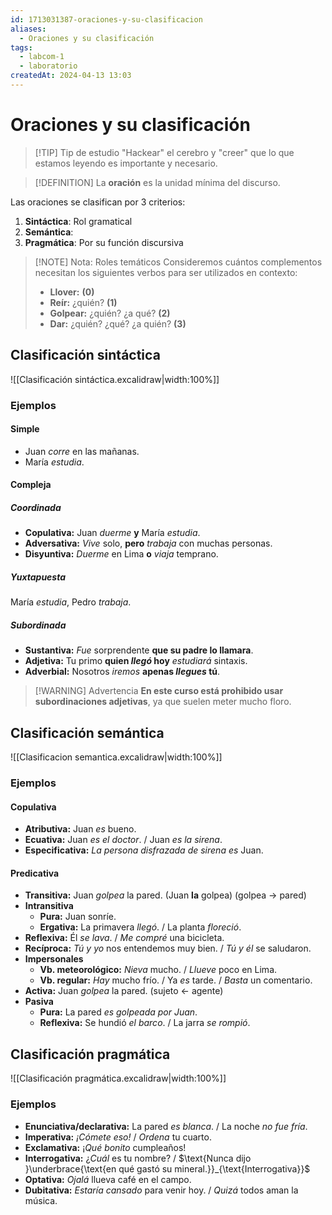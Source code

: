 ```yaml
---
id: 1713031387-oraciones-y-su-clasificacion
aliases:
  - Oraciones y su clasificación
tags:
  - labcom-1
  - laboratorio
createdAt: 2024-04-13 13:03
---
```


# Oraciones y su clasificación

> [!TIP] Tip de estudio
> "Hackear" el cerebro y "creer" que lo que estamos leyendo es importante y necesario.

> [!DEFINITION]
> La **oración** es la unidad mínima del discurso.

Las oraciones se clasifican por 3 criterios:

1. **Sintáctica**: Rol gramatical
2. **Semántica**:
3. **Pragmática**: Por su función discursiva

> [!NOTE] Nota: Roles temáticos
> Consideremos cuántos complementos necesitan los siguientes verbos para ser utilizados en contexto:
> 
> - **Llover:** **(0)**
> - **Reír:** ¿quién? **(1)**
> - **Golpear:** ¿quién? ¿a qué? **(2)**
> - **Dar:** ¿quién? ¿qué? ¿a quién? **(3)**

## Clasificación sintáctica

![[Clasificación sintáctica.excalidraw|width:100%]]

### Ejemplos

#### Simple

- Juan *corre* en las mañanas.
- María *estudia*.

#### Compleja

##### Coordinada

- **Copulativa:** Juan *duerme* **y** María *estudia*.
- **Adversativa:** *Vive* solo, **pero** *trabaja* con muchas personas.
- **Disyuntiva:** *Duerme* en Lima **o** *viaja* temprano.

##### Yuxtapuesta

María *estudia*, Pedro *trabaja*.

##### Subordinada

- **Sustantiva:** *Fue* sorprendente **que su padre lo llamara**.
- **Adjetiva:** Tu primo **quien *llegó* hoy** *estudiará* sintaxis.
- **Adverbial:** Nosotros *iremos* **apenas *llegues* tú**.

> [!WARNING] Advertencia
> **En este curso está prohibido usar subordinaciones adjetivas**, ya que suelen meter mucho floro.

## Clasificación semántica

![[Clasificacion semantica.excalidraw|width:100%]]

### Ejemplos

#### Copulativa

- **Atributiva:** Juan *es* bueno.
- **Ecuativa:** Juan *es el doctor*. / Juan *es la sirena*.
- **Especificativa:** *La persona disfrazada de sirena es* Juan.

#### Predicativa

- **Transitiva:** Juan *golpea* la pared. (Juan **la** golpea) (golpea $\to$ pared)
- **Intransitiva**
  - **Pura:** Juan sonríe.
  - **Ergativa:** La primavera *llegó*. / La planta *floreció*.
- **Reflexiva:** Él *se lava*. / *Me compré* una bicicleta.
- **Recíproca:** *Tú y yo* nos entendemos muy bien. / *Tú y él* se saludaron.
- **Impersonales**
  - **Vb. meteorológico:** *Nieva* mucho. / *Llueve* poco en Lima.
  - **Vb. regular:** *Hay* mucho frío. / Ya *es* tarde. / *Basta* un comentario.
- **Activa:** Juan *golpea* la pared. (sujeto $\leftarrow$ agente)
- **Pasiva**
  - **Pura:** La pared *es golpeada por Juan*.
  - **Reflexiva:** Se hundió *el barco*. / La jarra *se rompió*.

## Clasificación pragmática

![[Clasificación pragmática.excalidraw|width:100%]]

### Ejemplos

- **Enunciativa/declarativa:** La pared *es blanca*. / La noche *no fue fría*.
- **Imperativa:** *¡Cómete eso!* / *Ordena* tu cuarto.
- **Exclamativa:** ¡*Qué bonito* cumpleaños!
- **Interrogativa:** ¿*Cuál* es tu nombre? / $\text{Nunca dijo }\underbrace{\text{en qué gastó su mineral.}}_{\text{Interrogativa}}$
- **Optativa:** *Ojalá* llueva café en el campo.
- **Dubitativa:** *Estaría cansado* para venir hoy. / *Quizá* todos aman la música.
